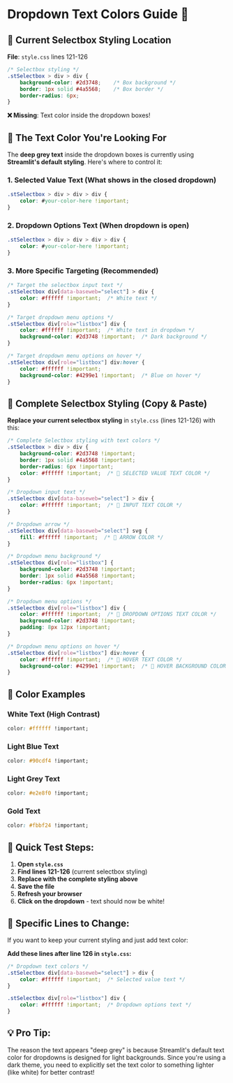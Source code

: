 # Dropdown Text Colors Guide 🎯

## 📍 **Current Selectbox Styling Location**

**File**: `style.css` lines 121-126
```css
/* Selectbox styling */
.stSelectbox > div > div {
    background-color: #2d3748;    /* Box background */
    border: 1px solid #4a5568;    /* Box border */
    border-radius: 6px;
}
```

**❌ Missing**: Text color inside the dropdown boxes!

## 🎨 **The Text Color You're Looking For**

The **deep grey text** inside the dropdown boxes is currently using **Streamlit's default styling**. Here's where to control it:

### **1. Selected Value Text** (What shows in the closed dropdown)
```css
.stSelectbox > div > div > div {
    color: #your-color-here !important;
}
```

### **2. Dropdown Options Text** (When dropdown is open)
```css
.stSelectbox > div > div > div > div {
    color: #your-color-here !important;
}
```

### **3. More Specific Targeting** (Recommended)
```css
/* Target the selectbox input text */
.stSelectbox div[data-baseweb="select"] > div {
    color: #ffffff !important;  /* White text */
}

/* Target dropdown menu options */
.stSelectbox div[role="listbox"] div {
    color: #ffffff !important;  /* White text in dropdown */
    background-color: #2d3748 !important;  /* Dark background */
}

/* Target dropdown menu options on hover */
.stSelectbox div[role="listbox"] div:hover {
    color: #ffffff !important;
    background-color: #4299e1 !important;  /* Blue on hover */
}
```

## 🔧 **Complete Selectbox Styling (Copy & Paste)**

**Replace your current selectbox styling** in `style.css` (lines 121-126) with this:

```css
/* Complete Selectbox styling with text colors */
.stSelectbox > div > div {
    background-color: #2d3748 !important;
    border: 1px solid #4a5568 !important;
    border-radius: 6px !important;
    color: #ffffff !important;  /* 🎨 SELECTED VALUE TEXT COLOR */
}

/* Dropdown input text */
.stSelectbox div[data-baseweb="select"] > div {
    color: #ffffff !important;  /* 🎨 INPUT TEXT COLOR */
}

/* Dropdown arrow */
.stSelectbox div[data-baseweb="select"] svg {
    fill: #ffffff !important;  /* 🎨 ARROW COLOR */
}

/* Dropdown menu background */
.stSelectbox div[role="listbox"] {
    background-color: #2d3748 !important;
    border: 1px solid #4a5568 !important;
    border-radius: 6px !important;
}

/* Dropdown menu options */
.stSelectbox div[role="listbox"] div {
    color: #ffffff !important;  /* 🎨 DROPDOWN OPTIONS TEXT COLOR */
    background-color: #2d3748 !important;
    padding: 8px 12px !important;
}

/* Dropdown menu options on hover */
.stSelectbox div[role="listbox"] div:hover {
    color: #ffffff !important;  /* 🎨 HOVER TEXT COLOR */
    background-color: #4299e1 !important;  /* 🎨 HOVER BACKGROUND COLOR */
}
```

## 🎨 **Color Examples**

### **White Text (High Contrast)**
```css
color: #ffffff !important;
```

### **Light Blue Text**
```css
color: #90cdf4 !important;
```

### **Light Grey Text**
```css
color: #e2e8f0 !important;
```

### **Gold Text**
```css
color: #fbbf24 !important;
```

## 🚀 **Quick Test Steps:**

1. **Open `style.css`**
2. **Find lines 121-126** (current selectbox styling)
3. **Replace with the complete styling above**
4. **Save the file**
5. **Refresh your browser**
6. **Click on the dropdown** - text should now be white!

## 🎯 **Specific Lines to Change:**

If you want to keep your current styling and just add text color:

**Add these lines after line 126 in `style.css`:**
```css
/* Dropdown text colors */
.stSelectbox div[data-baseweb="select"] > div {
    color: #ffffff !important;  /* Selected value text */
}

.stSelectbox div[role="listbox"] div {
    color: #ffffff !important;  /* Dropdown options text */
}
```

## 💡 **Pro Tip:**
The reason the text appears "deep grey" is because Streamlit's default text color for dropdowns is designed for light backgrounds. Since you're using a dark theme, you need to explicitly set the text color to something lighter (like white) for better contrast!
